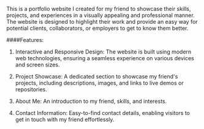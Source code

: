 This is a portfolio website I created for my friend to showcase their skills, projects, and experiences in a visually appealing and professional manner. The website is designed to highlight their work and provide an easy way for potential clients, collaborators, or employers to get to know them better.

####Features:

1. Interactive and Responsive Design: The website is built using modern web technologies, ensuring a seamless experience on various devices and screen sizes.

2. Project Showcase: A dedicated section to showcase my friend's projects, including descriptions, images, and links to live demos or repositories.

3. About Me: An introduction to my friend, skills, and interests.

4. Contact Information: Easy-to-find contact details, enabling visitors to get in touch with my friend effortlessly.
